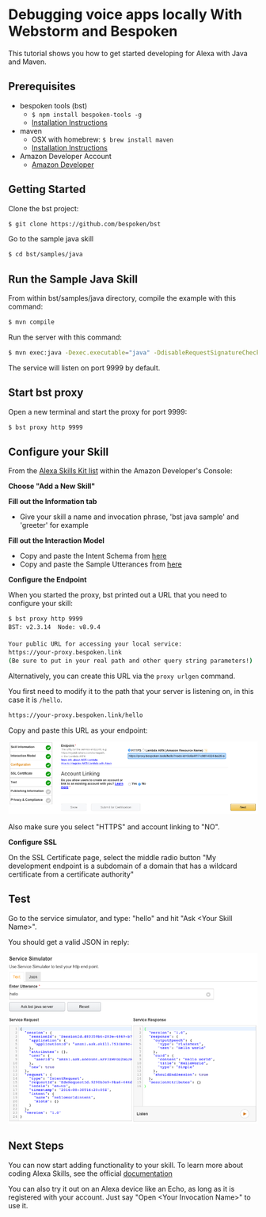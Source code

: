 <!-- ---
# LOCAL JAVA SERVER
layout: default
keywords:
comments: false

# Hero section
title: Debugging voice apps locally With Webstorm and Bespoken

# Micro navigation
micro_nav: true
--- -->
# Debugging voice apps locally With Webstorm and Bespoken

This tutorial shows you how to get started developing for Alexa with Java and Maven.  

## Prerequisites

* bespoken tools (bst)
    * `$ npm install bespoken-tools -g`
    * [Installation Instructions](../getting-started.html#Installation)
* maven
    * OSX with homebrew: `$ brew install maven`
    * [Installation Instructions](https://maven.apache.org/install.html)
* Amazon Developer Account
    * [Amazon Developer](https://developer.amazon.com/alexa)

## Getting Started

Clone the bst project:
```bash
$ git clone https://github.com/bespoken/bst
```

Go to the sample java skill
```bash
$ cd bst/samples/java
```

## Run the Sample Java Skill

From within bst/samples/java directory, compile the example with this command:  
```bash
$ mvn compile
```

Run the server with this command:  
```bash
$ mvn exec:java -Dexec.executable="java" -DdisableRequestSignatureCheck=true -Dexec.args=$@
```

The service will listen on port 9999 by default.

## Start bst proxy

Open a new terminal and start the proxy for port 9999:

```bash
$ bst proxy http 9999
```

## Configure your Skill

From the [Alexa Skills Kit list](https://developer.amazon.com/edw/home.html#/skills/list) within the Amazon Developer's Console:

__Choose "Add a New Skill"__

__Fill out the Information tab__

* Give your skill a name and invocation phrase, 'bst java sample' and 'greeter' for example

__Fill out the Interaction Model__

* Copy and paste the Intent Schema from [here](https://raw.githubusercontent.com/bespoken/bst/master/samples/java/src/main/java/helloworld/speechAssets/IntentSchema.json)
* Copy and paste the Sample Utterances from [here](https://raw.githubusercontent.com/bespoken/bst/master/samples/java/src/main/java/helloworld/speechAssets/SampleUtterances.txt)

__Configure the Endpoint__

When you started the proxy, bst printed out a URL that you need to configure your skill:

```bash
$ bst proxy http 9999
BST: v2.3.14  Node: v8.9.4

Your public URL for accessing your local service:
https://your-proxy.bespoken.link
(Be sure to put in your real path and other query string parameters!)

```
Alternatively, you can create this URL via the `proxy urlgen` command.

You first need to modify it to the path that your server is listening on, in this case it is `/hello`.

```bash
https://your-proxy.bespoken.link/hello
```

Copy and paste this URL as your endpoint:

![Alexa Skill Configuration](./../../assets/images/bst-java-server-tutorial-configuration.png "Alexa Skill Configuration")

Also make sure you select "HTTPS" and account linking to "NO".

__Configure SSL__  

On the SSL Certificate page, select the middle radio button "My development endpoint is a subdomain of a domain that has a wildcard certificate from a certificate authority"

## Test
Go to the service simulator, and type: "hello" and hit "Ask \<Your Skill Name>".

You should get a valid JSON in reply:

![Test your Skill](./../../assets/images/bst-java-server-tutorial-test.png "Test your Skill")

## Next Steps
You can now start adding functionality to your skill. To learn more about coding Alexa Skills, see the official [documentation](https://github.com/amzn/alexa-skills-kit-java)

You can also try it out on an Alexa device like an Echo, as long as it is registered with your account.
Just say "Open \<Your Invocation Name>" to use it.
